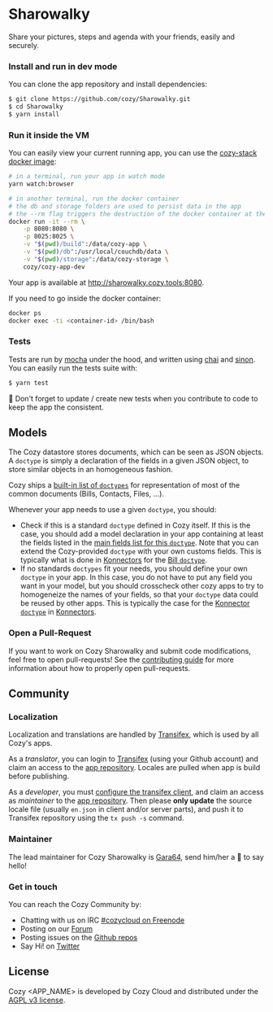 # Sharowalky


Share your pictures, steps and agenda with your friends, easily and securely.


### Install and run in dev mode


You can clone the app repository and install dependencies:

```sh
$ git clone https://github.com/cozy/Sharowalky.git
$ cd Sharowalky
$ yarn install
```

### Run it inside the VM

You can easily view your current running app, you can use the [cozy-stack docker image][cozy-stack-docker]:

```sh
# in a terminal, run your app in watch mode
yarn watch:browser
```

```sh
# in another terminal, run the docker container
# the db and storage folders are used to persist data in the app
# the --rm flag triggers the destruction of the docker container at the end of the execution, as it created each time this command is run.
docker run -it --rm \
    -p 8080:8080 \
    -p 8025:8025 \
    -v "$(pwd)/build":/data/cozy-app \
    -v "$(pwd)/db":/usr/local/couchdb/data \
    -v "$(pwd)/storage":/data/cozy-storage \
    cozy/cozy-app-dev

```
Your app is available at http://sharowalky.cozy.tools:8080.


If you need to go inside the docker container:
```sh
docker ps
docker exec -ti <container-id> /bin/bash
```


### Tests

Tests are run by [mocha] under the hood, and written using [chai] and [sinon]. You can easily run the tests suite with:

```sh
$ yarn test
```

:pushpin: Don't forget to update / create new tests when you contribute to code to keep the app the consistent.


## Models

The Cozy datastore stores documents, which can be seen as JSON objects. A `doctype` is simply a declaration of the fields in a given JSON object, to store similar objects in an homogeneous fashion.

Cozy ships a [built-in list of `doctypes`][doctypes] for representation of most of the common documents (Bills, Contacts, Files, ...).

Whenever your app needs to use a given `doctype`, you should:

- Check if this is a standard `doctype` defined in Cozy itself. If this is the case, you should add a model declaration in your app containing at least the fields listed in the [main fields list for this `doctype`][doctypes]. Note that you can extend the Cozy-provided `doctype` with your own customs fields. This is typically what is done in [Konnectors] for the [Bill `doctype`][bill-doctype].
- If no standards `doctypes` fit your needs, you should define your own `doctype` in your app. In this case, you do not have to put any field you want in your model, but you should crosscheck other cozy apps to try to homogeneize the names of your fields, so that your `doctype` data could be reused by other apps. This is typically the case for the [Konnector `doctype`][konnector-doctype] in [Konnectors].


### Open a Pull-Request

If you want to work on Cozy Sharowalky and submit code modifications, feel free to open pull-requests! See the [contributing guide][contribute] for more information about how to properly open pull-requests.


Community
---------

### Localization

Localization and translations are handled by [Transifex][tx], which is used by all Cozy's apps.

As a _translator_, you can login to [Transifex][tx-signin] (using your Github account) and claim an access to the [app repository][tx-app]. Locales are pulled when app is build before publishing.

As a _developer_, you must [configure the transifex client][tx-client], and claim an access as _maintainer_ to the [app repository][tx-app]. Then please **only update** the source locale file (usually `en.json` in client and/or server parts), and push it to Transifex repository using the `tx push -s` command.


### Maintainer

The lead maintainer for Cozy Sharowalky is [Gara64](https://github.com/Gara64), send him/her a :beers: to say hello!


### Get in touch

You can reach the Cozy Community by:

- Chatting with us on IRC [#cozycloud on Freenode][freenode]
- Posting on our [Forum][forum]
- Posting issues on the [Github repos][github]
- Say Hi! on [Twitter][twitter]


License
-------

Cozy <APP_NAME> is developed by Cozy Cloud and distributed under the [AGPL v3 license][agpl-3.0].



[cozy]: https://cozy.io "Cozy Cloud"
[setup]: https://dev.cozy.io/#set-up-the-development-environment "Cozy dev docs: Set up the Development Environment"
[yarn]: https://yarnpkg.com/
[yarn-install]: https://yarnpkg.com/en/docs/install
[cozy-ui]: https://github.com/cozy/cozy-ui
[cozy-client-js]: https://github.com/cozy/cozy-client-js/
[cozy-stack-docker]: https://github.com/cozy/cozy-stack/blob/master/docs/client-app-dev.md#with-docker
[doctypes]: https://cozy.github.io/cozy-doctypes/
[bill-doctype]: https://github.com/cozy/cozy-konnector-libs/blob/master/models/bill.js
[konnector-doctype]: https://github.com/cozy/cozy-konnector-libs/blob/master/models/base_model.js
[konnectors]: https://github.com/cozy/cozy-konnector-libs
[agpl-3.0]: https://www.gnu.org/licenses/agpl-3.0.html
[contribute]: CONTRIBUTING.md
[tx]: https://www.transifex.com/cozy/
[tx-signin]: https://www.transifex.com/signin/
[tx-app]: https://www.transifex.com/cozy/<SLUG_TX>/dashboard/
[tx-client]: http://docs.transifex.com/client/
[freenode]: http://webchat.freenode.net/?randomnick=1&channels=%23cozycloud&uio=d4
[forum]: https://forum.cozy.io/
[github]: https://github.com/cozy/
[twitter]: https://twitter.com/mycozycloud
[nvm]: https://github.com/creationix/nvm
[ndenv]: https://github.com/riywo/ndenv
[cozy-dev]: https://github.com/cozy/cozy-dev/
[mocha]: https://mochajs.org/
[chai]: http://chaijs.com/
[sinon]: http://sinonjs.org/
[checkbox]: https://help.github.com/articles/basic-writing-and-formatting-syntax/#task-lists
